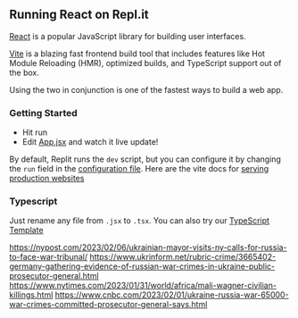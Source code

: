## Running React on Repl.it

[React](https://reactjs.org/) is a popular JavaScript library for building user interfaces.

[Vite](https://vitejs.dev/) is a blazing fast frontend build tool that includes features like Hot Module Reloading (HMR), optimized builds, and TypeScript support out of the box.

Using the two in conjunction is one of the fastest ways to build a web app.

### Getting Started
- Hit run
- Edit [App.jsx](#src/App.jsx) and watch it live update!

By default, Replit runs the `dev` script, but you can configure it by changing the `run` field in the [configuration file](#.replit). Here are the vite docs for [serving production websites](https://vitejs.dev/guide/build.html)

### Typescript

Just rename any file from `.jsx` to `.tsx`. You can also try our [TypeScript Template](https://replit.com/@replit/React-TypeScript)


https://nypost.com/2023/02/06/ukrainian-mayor-visits-ny-calls-for-russia-to-face-war-tribunal/
https://www.ukrinform.net/rubric-crime/3665402-germany-gathering-evidence-of-russian-war-crimes-in-ukraine-public-prosecutor-general.html
https://www.nytimes.com/2023/01/31/world/africa/mali-wagner-civilian-killings.html
https://www.cnbc.com/2023/02/01/ukraine-russia-war-65000-war-crimes-committed-prosecutor-general-says.html




